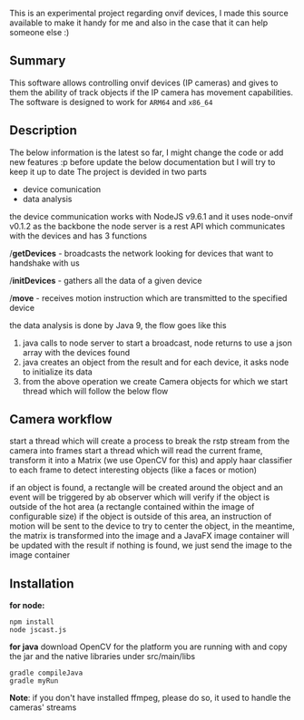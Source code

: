 
This is an experimental project regarding onvif devices, I made this source
available to make it handy for me and also in the case that it can help someone else :)

## Summary
This software allows controlling onvif devices (IP cameras) and gives to them
the ability of track objects if the IP camera has movement capabilities.
The software is designed to work for `ARM64` and `x86_64`

## Description
The below information is the latest so far, I might change the code or add new features :p before
update the below documentation but I will try to keep it up to date
The project is devided in two parts
 - device comunication
 - data analysis

the device communication works with NodeJS v9.6.1 and it uses node-onvif v0.1.2 as the backbone
the node server is a rest API which communicates with the devices and has 3 functions

/**getDevices** - broadcasts the network looking for devices that want to handshake with us

/**initDevices** - gathers all the data of a given device

/**move** - receives motion instruction which are transmitted to the specified device

the data analysis is done by Java 9, the flow goes like this

 1. java calls to node server to start a broadcast, node returns to use a json array with the devices found
 2. java creates an object from the result and for each device, it asks node to initialize its data 
 3. from the above operation we create Camera objects for which we start thread which will follow the below flow

## Camera workflow
start a thread which will create a process to break the rstp stream from the camera into frames
start a thread which will read the current frame, transform it into a Matrix (we use OpenCV for this) and
apply haar classifier to each frame to detect interesting objects (like a faces or motion)

if an object is found, a rectangle will be created around the object and an event will be triggered by ab observer which will verify if the object is outside of the hot area (a rectangle contained within the image of configurable size)
if the object is outside of this area, an instruction of motion will be sent to the device to try to center the object, in the meantime, the matrix is transformed into the image and a JavaFX image container will be updated with the result
if nothing is found, we just send the image to the image container


## Installation
 **for node:** 

    npm install
    node jscast.js

**for java**
download OpenCV for the platform you are running with and copy the jar and the native libraries under src/main/libs

    gradle compileJava
    gradle myRun

**Note**: if you don't have installed ffmpeg, please do so, it used to handle the cameras' streams
